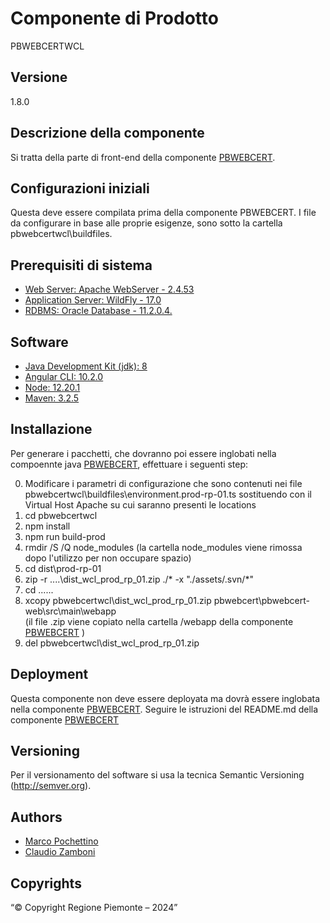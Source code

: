 # Componente di Prodotto
PBWEBCERTWCL

## Versione
1.8.0

## Descrizione della componente
Si tratta della parte di front-end della componente [PBWEBCERT](../pbwebcert). 

## Configurazioni iniziali
Questa deve essere compilata prima della componente PBWEBCERT. I file da configurare in base alle proprie esigenze, sono sotto la cartella pbwebcertwcl\buildfiles.

## Prerequisiti di sistema
* [Web Server: Apache WebServer - 2.4.53](https://www.apache.org)
* [Application Server: WildFly - 17.0](https://www.wildfly.org/)
* [RDBMS: Oracle Database - 11.2.0.4.](https://www.oracle.com/java)
## Software
* [Java Development Kit (jdk): 8](https://www.oracle.com/java)
* [Angular CLI: 10.2.0](https://angular.io)
* [Node: 12.20.1](https://nodejs.org)
* [Maven: 3.2.5](https://maven.apache.org)

## Installazione
Per generare i pacchetti, che dovranno poi essere inglobati nella compoennte java [PBWEBCERT](../pbwebcert), effettuare i seguenti step:

0. Modificare i parametri di configurazione che sono contenuti nei file pbwebcertwcl\buildfiles\environment.prod-rp-01.ts sostituendo <vh-di prod> con  il Virtual Host Apache su cui saranno presenti le locations
1. cd pbwebcertwcl
2. npm install
3. npm run build-prod
4. rmdir /S /Q node_modules
   (la cartella node_modules viene rimossa dopo l'utilizzo per non occupare spazio)
5. cd dist\prod-rp-01
6. zip -r ..\..\dist_wcl_prod_rp_01.zip ./* -x "./assets/.svn/*"
7. cd ..\..\..
8. xcopy pbwebcertwcl\dist_wcl_prod_rp_01.zip pbwebcert\pbwebcert-web\src\main\webapp\
   (il file .zip viene copiato nella cartella /webapp della componente [PBWEBCERT](../pbwebcert) )
9. del pbwebcertwcl\dist_wcl_prod_rp_01.zip

## Deployment
Questa componente non deve essere deployata ma dovrà essere inglobata nella componente [PBWEBCERT](../pbwebcert).
Seguire le istruzioni del README.md della componente [PBWEBCERT](../pbwebcert)

## Versioning
Per il versionamento del software si usa la tecnica Semantic Versioning (http://semver.org).

## Authors
* [Marco Pochettino](mailto:marco.pochettino@csi.it)
* [Claudio Zamboni](mailto:claudio.zamboni@csi.it)

## Copyrights
“© Copyright Regione Piemonte – 2024”